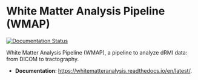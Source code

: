 # White Matter Analysis Pipeline (WMAP)

[![Documentation Status](https://readthedocs.org/projects/wmap/badge/?version=latest)](https://wmap.readthedocs.io/en/latest/?badge=latest)

White Matter Analysis Pipeline (WMAP), a pipeline to analyze dRMI data: from
DICOM to tractography.

- **Documentation**: https://whitematteranalysis.readthedocs.io/en/latest/.
